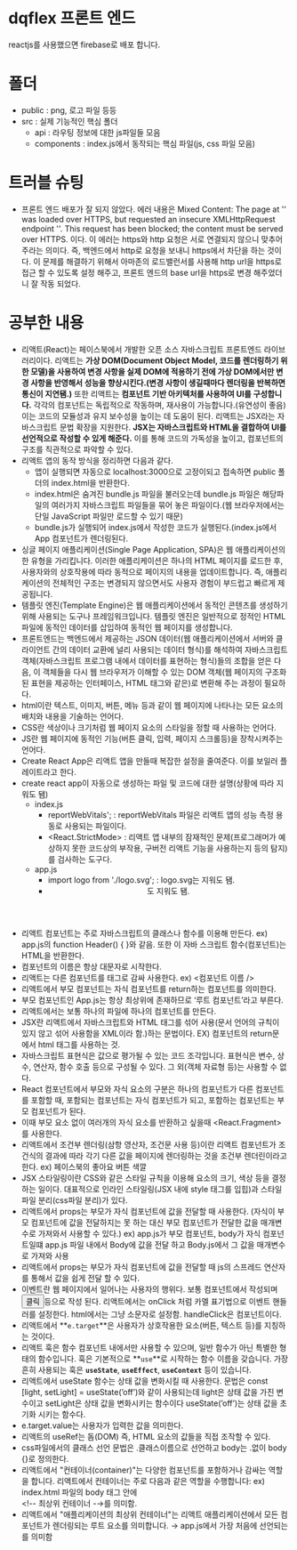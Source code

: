 # dqflex 프론트 엔드

reactjs를 사용했으면 firebase로 배포 합니다.
# 폴더
- public : png, 로고 파일 등등
- src : 실제 기능적인 핵심 폴더
  - api : 라우팅 정보에 대한 js파일들 모음
  - components : index.js에서 동작되는 핵심 파일(js, css 파일 모음)
# 트러블 슈팅
- 프론트 엔드 배포가 잘 되지 않았다. 에러 내용은 Mixed Content: The page at '<URL>' was loaded over HTTPS, but requested an insecure XMLHttpRequest endpoint '<URL>'. This request has been blocked; the content must be served over HTTPS. 이다. 이 에러는 https와 http 요청은 서로 연결되지 않으니 맞추어 주라는 의미다. 즉, 백엔드에서 http로 요청을 보내니 https에서 차단을 하는 것이다. 이 문제를 해결하기 위해서 아마존의 로드밸런서를 사용해 http url을 https로 접근 할 수 있도록 설정 해주고, 프론트 엔드의 base url을 https로 변경 해주었더니 잘 작동 되었다.
# 공부한 내용
- 리액트(React)는 페이스북에서 개발한 오픈 소스 자바스크립트 프론트엔드 라이브러리이다. 리액트는 **가상 DOM(Document Object Model, 코드를 렌더링하기 위한 모델)을 사용하여 변경 사항을 실제 DOM에 적용하기 전에 가상 DOM에서만 변경 사항을 반영해서 성능을 향상시킨다.(변경 사항이 생길때마다 렌더링을 반복하면 통신이 지연됌.)** 또한 리액트는 **컴포넌트 기반 아키텍처를 사용하여 UI를 구성합니다.** 각각의 컴포넌트는 독립적으로 작동하며, 재사용이 가능합니다.(유연성이 좋음) 이는 코드의 모듈성과 유지 보수성을 높이는 데 도움이 된다. 리액트는 JSX라는 자바스크립트 문법 확장을 지원한다. **JSX는 자바스크립트와 HTML을 결합하여 UI를 선언적으로 작성할 수 있게 해준다.** 이를 통해 코드의 가독성을 높이고, 컴포넌트의 구조를 직관적으로 파악할 수 있다.
- 리액트 앱의 동작 방식을 정리하면 다음과 같다.
    - 앱이 실행되면 자동으로 localhost:3000으로 고정이되고 접속하면 public 폴더의 index.html을 반환한다.
    - index.html은 숨겨진 bundle.js 파일을 불러오는데 bundle.js 파일은 해당파일의 여러가지 자바스크립트 파일들을 묶어 놓은 파일이다.(웹 브라우저에서는 단일 JavaScript 파일만 로드할 수 있기 때문)
    - bundle.js가 실행되어 index.js에서 작성한 코드가 실행된다.(index.js에서 App 컴포넌트가 렌더링된다.
- 싱글 페이지 애플리케이션(Single Page Application, SPA)은 웹 애플리케이션의 한 유형을 가리킵니다. 이러한 애플리케이션은 하나의 HTML 페이지를 로드한 후, 사용자와의 상호작용에 따라 동적으로 페이지의 내용을 업데이트합니다. 즉, 애플리케이션의 전체적인 구조는 변경되지 않으면서도 사용자 경험이 부드럽고 빠르게 제공됩니다.
- 템플릿 엔진(Template Engine)은 웹 애플리케이션에서 동적인 콘텐츠를 생성하기 위해 사용되는 도구나 프레임워크입니다. 템플릿 엔진은 일반적으로 정적인 HTML 파일에 동적인 데이터를 삽입하여 동적인 웹 페이지를 생성합니다.
- 프론트엔드는 백엔드에서 제공하는 JSON 데이터(웹 애플리케이션에서 서버와 클라이언트 간의 데이터 교환에 널리 사용되는 데이터 형식)를 해석하여 자바스크립트 객체(자바스크립트 프로그램 내에서 데이터를 표현하는 형식)들의 조합을 얻은 다음, 이 객체들을 다시 웹 브라우저가 이해할 수 있는 DOM 객체(웹 페이지의 구조화된 표현을 제공하는 인터페이스, HTML 태그와 같은)로 변환해 주는 과정이 필요하다.
- html이란 텍스트, 이미지, 버튼, 메뉴 등과 같이 웹 페이지에 나타나는 모든 요소의 배치와 내용을 기술하는 언어다.
- CSS란 색상이나 크기처럼 웹 페이지 요소의 스타일을 정할 때 사용하는 언어다.
- JS란 웹 페이지에 동적인 기능(버튼 클릭, 입력, 페이지 스크롤등)을 장착시켜주는 언어다.
- Create React App은 리액트 앱을 만들때 복잡한 설정을 줄여준다. 이를 보일러 플레이트라고 한다.
- create react app이 자동으로 생성하는 파일 및 코드에 대한 설명(상황에 따라 지워도 됌)
    - index.js
        - reportWebVitals'; : reportWebVitals 파일은 리액트 앱의 성능 측정 용동로 사용되는 파일이다.
        - <React.StrictMode> : 리액트 앱 내부의 잠재적인 문제(프로그래머가 예상하지 못한 코드상의 부작용, 구버전 리액트 기능을 사용하는지 등의 탐지)를 검사하는 도구다.
    - app.js
        - import logo from './logo.svg'; : logo.svg는 지워도 됌.
        - <header className=”App-header”>도 지워도 됌.
- 리액트 컴포넌트는 주로 자바스크립트의 클래스나 함수를 이용해 만든다. ex) app.js의 function Header() { }와 같음. 또한 이 자바 스크립트 함수(컴포넌트)는 HTML을 반환한다.
- 컴포넌트의 이름은 항상 대문자로 시작한다.
- 리액트는 다른 컴포넌트를 태그로 감싸 사용한다. ex) <컴포넌트 이름 />
- 리액트에서 부모 컴포넌트는 자식 컴포넌트를 return하는 컴포넌트를 의미한다.
- 부모 컴포넌트인 App.js는 항상 최상위에 존재하므로 ‘루트 컴포넌트’라고 부른다.
- 리액트에서는 보통 하나의 파일에 하나의 컴포넌트를 만든다.
- JSX란 리액트에서 자바스크립트와 HTML 태그를 섞어 사용(문서 언어의 규칙이 있지 않고 섞어 사용함을 XML이라 함.)하는 문법이다. EX) 컴포넌트의 return문 에서 html 태그를 사용하는 것.
- 자바스크립트 표현식은 값으로 평가될 수 있는 코드 조각입니다. 표현식은 변수, 상수, 연산자, 함수 호출 등으로 구성될 수 있다. 그 외(객체 자료형 등)는 사용할 수 없다.
- React 컴포넌트에서 부모와 자식 요소의 구분은 하나의 컴포넌트가 다른 컴포넌트를 포함할 때, 포함되는 컴포넌트는 자식 컴포넌트가 되고, 포함하는 컴포넌트는 부모 컴포넌트가 된다.
- 이때 부모 요소 없이 여러개의 자식 요소를 반환하고 싶을때 <React.Fragment>를 사용한다.
- 리액트에서 조건부 렌더링(삼항 영산자, 조건문 사용 등)이란 리액트 컴포넌트가 조건식의 결과에 따라 각기 다른 값을 페이지에 렌더링하는 것을 조건부 렌더린이라고 한다. ex) 페이스북의 좋아요 버튼 색깔
- JSX 스타일링이란 CSS와 같은 스타일 규칙을 이용해 요소의 크기, 색상 등을 결정하는 일이다. 대표적으로 인라인 스타일링(JSX 내에 style 태그를 입힙)과 스타일 파일 분리(css파일 분리)가 있다.
- 리액트에서 props는 부모가 자식 컴포넌트에 값을 전달할 때 사용한다. (자식이 부모 컴포넌트에 값을 전달하지는 못 하는 대신 부모 컴포넌트가 전달한 값을 매개변수로 가져와서 사용할 수 있다.) ex) app.js가 부모 컴포넌트, body가 자식 컴포넌트일떄 app.js 파일 내에서 Body에 값을 전달 하고 Body.js에서 그 값을 매개변수로 가져와 사용
- 리액트에서 props는 부모가 자식 컴포넌트에 값을 전달할 때 js의 스프레드 연산자를 통해서 값을 쉽게 전달 할 수 있다.
- 이벤트란 웹 페이지에서 일어나는 사용자의 행위다. 보통 컴포넌트에서 작성되며 <button onClick={handleClick}>클릭</button>등으로 작성 된다. 리액트에서는 onClick 처럼 카멜 표기법으로 이벤트 핸들러를 설정한다. html에서는 그냥 소문자로 설정함. handleClick은 컴포넌트이다.
- 리액트에서 **`e.target`**은 사용자가 상호작용한 요소(버튼, 텍스트 등)를 지칭하는 것이다.
- 리액트 훅은 함수 컴포넌트 내에서만 사용할 수 있으며, 일반 함수가 아닌 특별한 형태의 함수입니다. 훅은 기본적으로 **`use`**로 시작하는 함수 이름을 갖습니다. 가장 흔히 사용되는 훅은 **`useState`**, **`useEffect`**, **`useContext`** 등이 있습니다.
- 리액트에서 useState 함수는 상태 값을 변화시킬 때 사용한다. 문법은 const [light, setLight] = useState(’off’)와 같이 사용되는데 light은 상태 값을 가진 변수이고 setLight은 상태 값을 변화시키는 함수이다 useState(’off’)는 상태 값을 초기화 시키는 함수다.
- e.target.value는 사용자가 입력한 값을 의미한다.
- 리액트의 useRef는 돔(DOM) 즉, HTML 요소의 값들을 직접 조작할 수 있다.
- css파일에서의 클래스 선언 문법은 .클래스이름으로 선언하고 body는 .없이 body {}로 정의한다.
- 리액트에서 "컨테이너(container)"는 다양한 컴포넌트를 포함하거나 감싸는 역할을 합니다. 리액트에서 컨테이너는 주로 다음과 같은 역할을 수행합니다: ex) index.html 파일의 body 태그 안에 <div id="root"></div> <!-- 최상위 컨테이너 -→를 의미함.
- 리액트에서 "애플리케이션의 최상위 컨테이너"는 리액트 애플리케이션에서 모든 컴포넌트가 렌더링되는 루트 요소를 의미합니다. → app.js에서 가장 처음에 선언되는 <div>를 의미함
